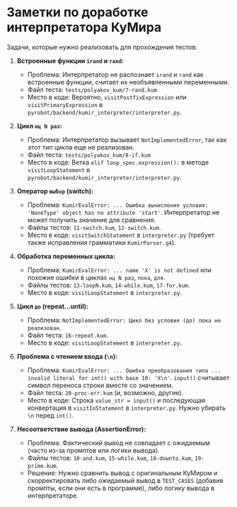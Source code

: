# Заметки по доработке интерпретатора КуМира

Задачи, которые нужно реализовать для прохождения тестов:

1.  **Встроенные функции `irand` и `rand`:**
    *   Проблема: Интерпретатор не распознает `irand` и `rand` как встроенные функции, считает их необъявленными переменными.
    *   Файл теста: `tests/polyakov_kum/7-rand.kum`
    *   Место в коде: Вероятно, `visitPostfixExpression` или `visitPrimaryExpression` в `pyrobot/backend/kumir_interpreter/interpreter.py`.

2.  **Цикл `нц N раз`:**
    *   Проблема: Интерпретатор вызывает `NotImplementedError`, так как этот тип цикла еще не реализован.
    *   Файл теста: `tests/polyakov_kum/8-if.kum`
    *   Место в коде: Ветка `elif loop_spec.expression():` в методе `visitLoopStatement` в `pyrobot/backend/kumir_interpreter/interpreter.py`. 

3.  **Оператор `выбор` (switch):**
    *   Проблема: `KumirEvalError: ... Ошибка вычисления условия: 'NoneType' object has no attribute 'start'`. Интерпретатор не может получить значение для сравнения.
    *   Файлы тестов: `11-switch.kum`, `12-switch.kum`.
    *   Место в коде: `visitSwitchStatement` в `interpreter.py` (требует также исправления грамматики `KumirParser.g4`).

4.  **Обработка переменных цикла:**
    *   Проблема: `KumirEvalError: ... name 'X' is not defined` или похожие ошибки в циклах `нц N раз`, `пока`, `для`.
    *   Файлы тестов: `13-loopN.kum`, `14-while.kum`, `17-for.kum`.
    *   Место в коде: `visitLoopStatement` в `interpreter.py`.

5.  **Цикл `до` (repeat...until):**
    *   Проблема: `NotImplementedError: Цикл без условия (до) пока не реализован`.
    *   Файл теста: `16-repeat.kum`.
    *   Место в коде: `visitLoopStatement` в `interpreter.py`.

6.  **Проблема с чтением ввода (`\n`):**
    *   Проблема: `KumirEvalError: ... Ошибка преобразования типа ... invalid literal for int() with base 10: 'X\n'`. `input()` считывает символ переноса строки вместе со значением.
    *   Файл теста: `20-proc-err.kum` (и, возможно, другие).
    *   Место в коде: Строка `value_str = input()` и последующая конвертация в `visitIoStatement` в `interpreter.py`. Нужно убирать `\n` перед `int()`. 

7.  **Несоответствие вывода (AssertionError):**
    *   Проблема: Фактический вывод не совпадает с ожидаемым (часто из-за промптов или логики вывода).
    *   Файлы тестов: `10-and.kum`, `15-while.kum`, `18-downto.kum`, `19-prime.kum`.
    *   Решение: Нужно сравнить вывод с оригинальным КуМиром и скорректировать либо ожидаемый вывод в `TEST_CASES` (добавив промпты, если они есть в программе), либо логику вывода в интерпретаторе. 